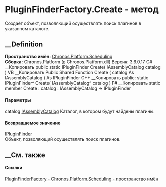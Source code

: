 # PluginFinderFactory.Create - метод
Создаёт объект, позволяющий осуществлять поиск плагинов в указанном каталоге.
## __Definition
 **Пространство имён:**
[Chronos.Platform.Scheduling](N_Chronos_Platform_Scheduling.htm)  
 **Сборка:** Chronos.Platform (в Chronos.Platform.dll) Версия: 3.6.0.17
C# __Копировать
     public static IPluginFinder Create(
    	IAssemblyCatalog catalog
    )
VB __Копировать
     Public Shared Function Create ( 
    	catalog As IAssemblyCatalog
    ) As IPluginFinder
C++ __Копировать
     public:
    static IPluginFinder^ Create(
    	IAssemblyCatalog^ catalog
    )
F# __Копировать
     static member Create : 
            catalog : IAssemblyCatalog -> IPluginFinder 
#### Параметры
catalog
[IAssemblyCatalog](T_Chronos_Platform_Composition_IAssemblyCatalog.htm)
    Каталог, в котором будут найдены плагины.
#### Возвращаемое значение
[IPluginFinder](T_Chronos_Platform_Scheduling_IPluginFinder.htm)  
Объект, позволяющий осуществлять поиск плагинов.
##  __См. также
#### Ссылки
[PluginFinderFactory -
](T_Chronos_Platform_Scheduling_PluginFinderFactory.htm)
[Chronos.Platform.Scheduling - пространство
имён](N_Chronos_Platform_Scheduling.htm)
